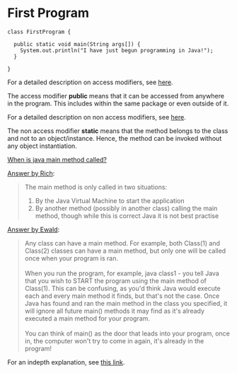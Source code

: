 <h1>First Program</h1>

```
class FirstProgram {

  public static void main(String args[]) {
    System.out.println("I have just begun programming in Java!");
  }
  
}
```

For a detailed description on access modifiers, see [here](../../AccessModifiers/).
<p>The access modifier <strong>public</strong> means that it can be accessed from anywhere in the program. This includes within the same package or even outside of it.
</p>

For a detailed description on non access modifiers, see [here](../../NonAccessModifiers/).
<p>The non access modifier <strong>static</strong> means that the method belongs to the class and not to an object/instance. Hence, the method can be invoked without any object instantiation.</p>
	
[When is java main method called?](https://stackoverflow.com/questions/10493990/when-is-java-main-method-called)
<p><a href="https://stackoverflow.com/questions/10493990/when-is-java-main-method-called#answer-10494027">Answer by Rich</a>:

> The main method is only called in two situations:
><ol>
>	<li>By the Java Virtual Machine to start the application</li>
>	<li>By another method (possibly in another class) calling the main method, though while this is correct Java it is not best practise</li>
></ol>
</p>
<p><a href="https://stackoverflow.com/questions/10493990/when-is-java-main-method-called#answer-10494062">Answer by Ewald</a>:
	
> Any class can have a main method. For example, both Class(1) and Class(2) classes can have a main method, but only one will be called once when your program is ran.<br/><br/>
> When you run the program, for example, java class1 - you tell Java that you wish to START the program using the main method of Class(1). This can be confusing, as you'd think Java would execute each and every main method it finds, but that's not the case. Once Java has found and ran the main method in the class you specified, it will ignore all future main() methods it may find as it's already executed a main method for your program.<br/><br/>
> You can think of main() as the door that leads into your program, once in, the computer won't try to come in again, it's already in the program!
</p>

For an indepth explanation, see [this link](http://csis.pace.edu/~bergin/KarelJava2ed/ch2/javamain.html).
